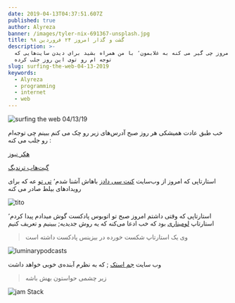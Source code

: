 ```yaml
---
date: 2019-04-13T04:37:51.607Z
published: true
author: Alyreza
banner: /images/tyler-nix-691367-unsplash.jpg
title: گشت و گذار امروز ۲۴ فروردین ۹۸
description: >-
  ببینیم امروز چی گیر می کنه به غلابمون٬ با من همراه بشید برای دیدن سایت‌هایی که
  توجه ام رو توی این روز جلب کرده
slug: surfing-the-web-04-13-2019
keywords:
  - Alyreza
  - programming
  - internet
  - web
---
```

![surfing the web 04/13/19](/images/catherine-heath-1309997-unsplash.jpg "surfing the web 04/13/19")

خب طبق عادت همیشکی هر روز صبح آدرس‌های زیر رو چک می کنم ببینم چی توجه‌ام رو جلب می کنه :

[هکر نیوز](https://news.ycombinator.com/from?site=github.com)

[گیت‌هاب ترندیگ](https://github.com/trending)

استارتاپی که امروز از وب‌سایت [کنت سی دادز](https://kentcdodds.com/workshops/hooks#register) باهاش آشنا شدم٬ [تی تو](https://ti.to/home) عه که برای رویدادهای بیلط صادر می کنه 

![tito](/images/screenshot_2019-04-13-tito-simple-powerful-event-software.png "tito")

استارتاپی که وقتی داشتم امروز صبح تو اتوبوس پادکست گوش میدادم پیدا کردم٬ استارتاپ [لومیناری](https://luminarypodcasts.com/) بود که خب ادعا می‌کنه که یه روش جدیدیه‌; ببینیم و تعریف کنیم

> وی یک استارتاپ شکست خورده در بیزینس پادکست داشته است

![luminarypodcasts](/images/screenshot_2019-04-13-luminary-a-new-way-to-podcast.png "luminarypodcasts")



وب سایت [جم استک](https://jamstack.org/) ; که به نظرم آبنده‌ی خوبی خواهد داشت

> زیر چشمی حواستون بهش باشه



![jam Stack](/images/screenshot_2019-04-13-jamstack-javascript-apis-and-markup.png "jam Stack")
